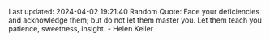 Last updated: 2024-04-02 19:21:40
Random Quote: Face your deficiencies and acknowledge them; but do not let them master you. Let them teach you patience, sweetness, insight. - Helen Keller